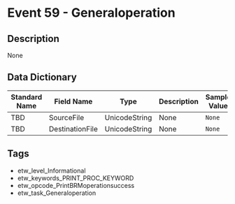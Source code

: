 # Event 59 - Generaloperation

## Description
None

## Data Dictionary
|Standard Name|Field Name|Type|Description|Sample Value|
|---|---|---|---|---|
|TBD|SourceFile|UnicodeString|None|`None`|
|TBD|DestinationFile|UnicodeString|None|`None`|

## Tags
* etw_level_Informational
* etw_keywords_PRINT_PROC_KEYWORD
* etw_opcode_PrintBRMoperationsuccess
* etw_task_Generaloperation